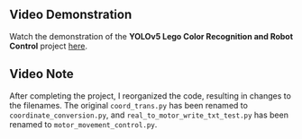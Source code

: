 ## Video Demonstration

Watch the demonstration of the **YOLOv5 Lego Color Recognition and Robot Control** project [here](https://youtu.be/0idIP3sX8TI).


## Video Note

After completing the project, I reorganized the code, resulting in changes to the filenames. 
The original `coord_trans.py` has been renamed to `coordinate_conversion.py`, 
and `real_to_motor_write_txt_test.py` has been renamed to `motor_movement_control.py`.
